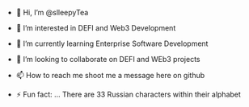 - 👋 Hi, I’m @slleepyTea
- 👀 I’m interested in DEFI and Web3 Development
- 🌱 I’m currently learning Enterprise Software Development
- 💞️ I’m looking to collaborate on DEFI and WEb3 projects
- 📫 How to reach me shoot me a message here on github
  
- ⚡ Fun fact: ... There are 33 Russian characters within their alphabet

<!---
slleepyTea/slleepyTea is a ✨ special ✨ repository because its `README.md` (this file) appears on your GitHub profile.
You can click the Preview link to take a look at your changes.
--->
